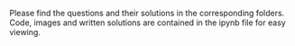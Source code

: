 Please find the questions and their solutions in the corresponding folders. Code, images and written solutions are contained in the ipynb file for easy viewing.
